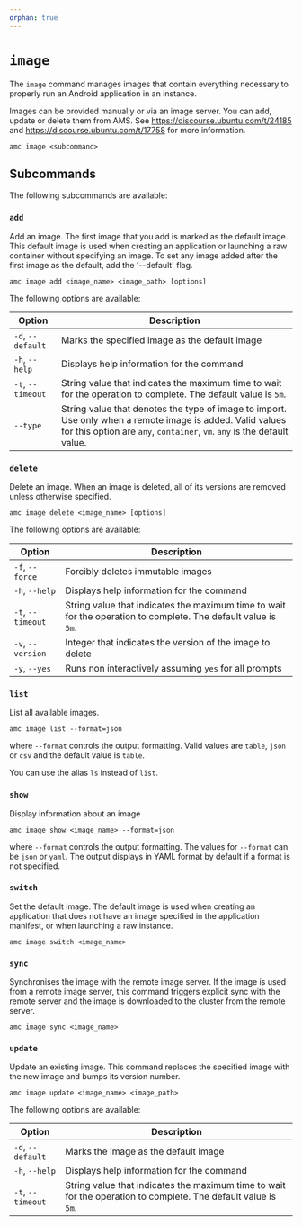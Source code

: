 ```yaml
---
orphan: true
---
```

# `image`

The `image` command manages images that contain everything necessary to properly run an Android application in an instance.

Images can be provided manually or via an image server. You can add, update or
delete them from AMS. See https://discourse.ubuntu.com/t/24185 and
https://discourse.ubuntu.com/t/17758 for more information.

    amc image <subcommand>

## Subcommands

The following subcommands are available:

### `add`

Add an image. The first image that you add is marked as the default image. This default image is used when creating an application or launching a raw container without specifying an image. To set any image added after the first image as the default, add the '--default' flag.

    amc image add <image_name> <image_path> [options]

The following options are available:

|Option|Description|
|------|-----------|
| `-d`, `--default` | Marks the specified image as the default image |
| `-h`, `--help` | Displays help information for the command |
| `-t`, `--timeout` | String value that indicates the maximum time to wait for the operation to complete. The default value is `5m`. |
| `--type` | String value that denotes the type of image to import. Use only when a remote image is added. Valid values for this option are `any`, `container`, `vm`. `any` is the default value. |

### `delete`

Delete an image. When an image is deleted, all of its versions are removed unless otherwise specified.

    amc image delete <image_name> [options]

The following options are available:

|Option|Description|
|------|-----------|
| `-f`, `--force` |  Forcibly deletes immutable images |
| `-h`, `--help` | Displays help information for the command |
| `-t`, `--timeout` |  String value that indicates the maximum time to wait for the operation to complete. The default value is `5m`. |
| `-v`, `--version` | Integer that indicates the version of the image to delete |
| `-y`, `--yes` | Runs non interactively assuming `yes` for all prompts |

### `list`

List all available images.

    amc image list --format=json

where `--format` controls the output formatting. Valid values are `table`, `json` or `csv` and the default value is `table`.

You can use the alias `ls` instead of `list`.

### `show`

Display information about an image

    amc image show <image_name> --format=json

where `--format` controls the output formatting. The values for `--format` can be `json` or `yaml`. The output displays in YAML format by default if a format is not specified.

### `switch`

Set the default image. The default image is used when creating an application that does not have an image specified in the application manifest, or when launching a raw instance.

    amc image switch <image_name>

### `sync`

Synchronises the image with the remote image server. If the image is used from a remote image server, this command triggers explicit sync with the remote server and the image is downloaded to the cluster from the remote server.

    amc image sync <image_name>

### `update`

Update an existing image. This command replaces the specified image with the new image and bumps its version number.

    amc image update <image_name> <image_path>

The following options are available:

|Option|Description|
|------|-----------|
|`-d`, `--default` | Marks the image as the default image |
| `-h`, `--help` | Displays help information for the command |
|`-t`, `--timeout` |  String value that indicates the maximum time to wait for the operation to complete. The default value is `5m`. |
